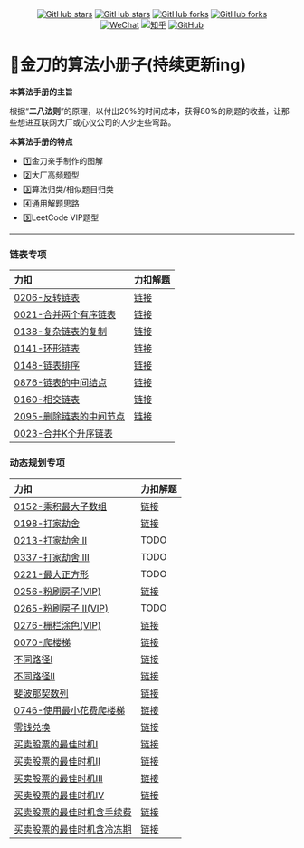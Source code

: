 <div align="center">
  <a href="https://github.com/glodknife/algorithm/stargazers"><img alt="GitHub stars" src="https://img.shields.io/badge/%E5%96%9C%E6%AC%A2-%E8%AF%B7%E7%82%B9%E8%B5%9E-red"></a>
  <a href="https://github.com/glodknife/algorithm/stargazers"><img alt="GitHub stars" src="https://img.shields.io/github/stars/glodknife/algorithm"></a>
  <a href="https://github.com/glodknife/algorithm/network"><img alt="GitHub forks" src="https://img.shields.io/github/forks/glodknife/algorithm?color=green"></a>
  <a href="https://github.com/glodknife/algorithm/network"><img alt="GitHub forks" src="https://img.shields.io/badge/%E8%AF%AD%E8%A8%80-java-yellowgreen"></a>
</div>
<div align="center">
  <a href="https://github.com/glodknife/algorithm/blob/main/qr.png?raw=true"><img alt="WeChat" src="https://img.shields.io/badge/%E5%85%AC%E4%BC%97%E5%8F%B7-@%E7%9F%A5%E6%98%A5%E8%B7%AF%E9%87%91%E5%88%80-000000.svg?style=flat&logo=WeChat&color=yellow"></a>
  <a href="https://www.zhihu.com/people/zhangzhang626"><img alt="知乎" src="https://img.shields.io/badge/%E7%9F%A5%E4%B9%8E-@%E7%9F%A5%E6%98%A5%E8%B7%AF%E9%87%91%E5%88%80-000000.svg?style=flat&logo=Zhihu&color=brightgreen"></a>
  <a href="https://github.com/goldknife6"><img alt="GitHub" src="https://img.shields.io/badge/GitHub-@goldknife6-000000.svg?style=flat&logo=GitHub&color=green"></a>
</div>

# 📖金刀的算法小册子(持续更新ing)
**本算法手册的主旨**

根据“**二八法则**”的原理，以付出20%的时间成本，获得80%的刷题的收益，让那些想进互联网大厂或心仪公司的人少走些弯路。

**本算法手册的特点**

- 1️⃣金刀亲手制作的图解
- 2️⃣大厂高频题型
- 3️⃣算法归类/相似题目归类
- 4️⃣通用解题思路
- 5️⃣LeetCode VIP题型

----------------------------
### 链表专项
|  力扣  |  力扣解题  |
|  :---  |  ----  |
| [0206-反转链表](https://leetcode-cn.com/problems/reverse-linked-list) | [链接](https://leetcode-cn.com/problems/reverse-linked-list/solution/jin-dao-di-gui-die-dai-dang-chu-wo-mian-ndbk6/)  |
| [0021-合并两个有序链表](https://leetcode-cn.com/problems/merge-two-sorted-lists/) | [链接](https://leetcode-cn.com/problems/merge-two-sorted-lists/solution/jin-dao-die-dai-fa-zhe-dao-ti-de-jie-fa-ghqy4/) |
| [0138-复杂链表的复制](https://leetcode-cn.com/problems/copy-list-with-random-pointer) | [链接](https://leetcode-cn.com/problems/copy-list-with-random-pointer/) |
| [0141-环形链表](https://leetcode-cn.com/problems/linked-list-cycle) | [链接](https://leetcode-cn.com/problems/linked-list-cycle/solution/jin-dao-ha-xi-biao-kuai-man-zhi-zhen-yyd-42mi//) |
| [0148-链表排序](https://leetcode-cn.com/problems/sort-list/) | [链接](https://leetcode-cn.com/problems/sort-list/solution/jin-dao-gui-bing-pai-xu-kan-tu-jiu-dong-wz6y1/) |
| [0876-链表的中间结点](https://leetcode-cn.com/problems/middle-of-the-linked-list/) | [链接](https://leetcode-cn.com/problems/middle-of-the-linked-list/solution/jin-dao-ji-shu-fa-kuai-man-zhi-zhen-yyds-9fgd/) |
| [0160-相交链表](https://leetcode-cn.com/problems/intersection-of-two-linked-lists/) | [链接](https://leetcode-cn.com/problems/intersection-of-two-linked-lists/solution/jin-dao-shuang-zhi-zhen-yyds-by-glodknif-b6ko/) |
| [2095-删除链表的中间节点](https://leetcode-cn.com/problems/delete-the-middle-node-of-a-linked-list/) | [链接](https://leetcode-cn.com/problems/delete-the-middle-node-of-a-linked-list/solution/jin-dao-kuai-man-zhi-zhen-yyds-by-glodkn-iycx/) |
| [0023-合并K个升序链表](https://leetcode-cn.com/problems/merge-k-sorted-lists) |  |
### 动态规划专项
|  力扣  |  力扣解题  |
|  :---  |  ----  |
| [0152-乘积最大子数组](https://leetcode-cn.com/problems/maximum-product-subarray) | [链接](https://leetcode-cn.com/problems/maximum-product-subarray/solution/jin-dao-dong-tai-gui-hua-you-hua-by-glod-m30e/) |
| [0198-打家劫舍](https://leetcode-cn.com/problems/house-robber) | [链接](https://leetcode-cn.com/problems/house-robber/solution/suan-fa-hao-de-ren-dang-xiao-tou-tou-de-ojs2p/) |
| [0213-打家劫舍 II](https://leetcode-cn.com/problems/house-robber-ii) | TODO |
| [0337-打家劫舍 III](https://leetcode-cn.com/problems/house-robber-iii) | TODO |
| [0221-最大正方形](https://leetcode-cn.com/problems/maximal-square) | TODO |
| [0256-粉刷房子(VIP)](https://leetcode-cn.com/problems/paint-house) | [链接](https://leetcode-cn.com/problems/paint-house/solution/jin-dao-dong-tai-gui-hua-you-hua-yyds-by-5j47/) |
| [0265-粉刷房子 II(VIP)](https://leetcode-cn.com/problems/paint-house-ii) | TODO |
| [0276-栅栏涂色(VIP)](https://leetcode-cn.com/problems/paint-fence) | [链接](https://leetcode-cn.com/problems/paint-fence/solution/jin-dao-dong-tai-gui-hua-you-hua-by-glod-oxhk/) |
| [0070-爬楼梯](https://leetcode-cn.com/problems/climbing-stairs/) | [链接](https://leetcode-cn.com/problems/climbing-stairs/solution/jin-dao-dong-tai-gui-hua-shu-zu-gun-dong-719k/) |
| [不同路径I](https://leetcode-cn.com/problems/unique-paths) | [链接](https://leetcode-cn.com/problems/unique-paths/solution/jin-dao-dong-tai-gui-hua-you-hua-yyds-by-l3zj/) |
| [不同路径II](https://leetcode-cn.com/problems/unique-paths-ii) | [链接](https://leetcode-cn.com/problems/unique-paths-ii/solution/jin-dao-dong-tai-gui-hua-you-hua-yyds-by-8xui/) |
| [斐波那契数列](https://leetcode-cn.com/problems/fibonacci-number) | [链接](https://leetcode-cn.com/problems/fibonacci-number/solution/jin-dao-dong-tai-gui-hua-you-hua-di-gui-6px5x/) |
| [0746-使用最小花费爬楼梯](https://leetcode-cn.com/problems/min-cost-climbing-stairs/) | [链接](https://leetcode-cn.com/problems/min-cost-climbing-stairs/solution/jin-dao-dong-tai-gui-hua-you-hua-yyds-by-as1m/) |
| [零钱兑换](https://leetcode-cn.com/problems/coin-change/) | [链接](https://leetcode-cn.com/problems/coin-change/solution/jin-dao-tuo-tuo-de-dong-tai-gui-hua-by-g-cw9e/) |
| [买卖股票的最佳时机I](https://leetcode-cn.com/problems/best-time-to-buy-and-sell-stock/) | [链接](https://leetcode-cn.com/problems/best-time-to-buy-and-sell-stock/solution/jin-dao-die-dai-fa-you-yi-dian-sao-yyds-dbxy4/) |
| [买卖股票的最佳时机II](https://leetcode-cn.com/problems/best-time-to-buy-and-sell-stock-ii/) | [链接](https://leetcode-cn.com/problems/best-time-to-buy-and-sell-stock-ii/solution/jin-dao-javadong-tai-gui-hua-tan-xin-yyd-ag79/) |
| [买卖股票的最佳时机III](https://leetcode-cn.com/problems/best-time-to-buy-and-sell-stock-iii/) | [链接](https://leetcode-cn.com/problems/best-time-to-buy-and-sell-stock-iii/solution/jin-dao-si-chong-fang-fa-bao-ni-quan-bu-y3upb/) |
| [买卖股票的最佳时机IV](https://leetcode-cn.com/problems/best-time-to-buy-and-sell-stock-iv/) | [链接](https://leetcode-cn.com/problems/best-time-to-buy-and-sell-stock-iv/solution/jin-dao-si-chong-fang-fa-jie-jue-gu-piao-8pl8/) |
| [买卖股票的最佳时机含手续费](https://leetcode-cn.com/problems/best-time-to-buy-and-sell-stock-with-transaction-fee/) | [链接](https://leetcode-cn.com/problems/best-time-to-buy-and-sell-stock-with-transaction-fee/solution/jin-dao-san-chong-fang-fa-jie-jue-han-sh-938z/) |
| [买卖股票的最佳时机含冷冻期](https://leetcode-cn.com/problems/best-time-to-buy-and-sell-stock-with-cooldown/) | [链接](https://leetcode-cn.com/problems/best-time-to-buy-and-sell-stock-with-cooldown/solution/jin-dao-iudai-ni-jie-jue-han-leng-dong-q-7zyj/) |

